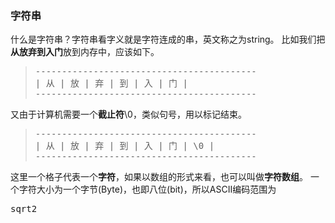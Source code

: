 ### 字符串
什么是字符串？字符串看字义就是字符连成的串，英文称之为string。
比如我们把<strong>从放弃到入门</strong>放到内存中，应该如下。
<BLOCKQUOTE><PRE>
------------------------------------------
| 从 | 放 | 弃 | 到 | 入 | 门 |
------------------------------------------
</PRE></BLOCKQUOTE>
又由于计算机需要一个<strong>截止符</strong>\0，类似句号，用以标记结束。
<BLOCKQUOTE><PRE>
------------------------------------------
| 从 | 放 | 弃 | 到 | 入 | 门 | \0 |
------------------------------------------
</PRE></BLOCKQUOTE>
这里一个格子代表一个<strong>字符</strong>，如果以数组的形式来看，也可以叫做<strong>字符数组</strong>。
一个字符大小为一个字节(Byte)，也即八位(bit)，所以ASCII编码范围为
<pre xml:lang="latex">sqrt2</pre>





